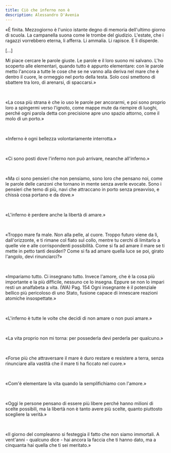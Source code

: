 ```yaml
---
title: Ciò che inferno non è
description: Alessandro D'Avenia
---
```

«È finita. Mezzogiorno è l'unico istante degno di memoria dell'ultimo giorno di scuola. La campanella suona come le trombe del giudizio. L'estate, che i ragazzi vorrebbero eterna, li afferra. Li ammalia. Li rapisce. E li disperde.
&nbsp;

[...]
&nbsp;

Mi piace cercare le parole giuste. Le parole e il loro suono mi salvano. L'ho scoperto alle elementari, quando tutto è appunto elementare: con le parole metto l'ancora a tutte le cose che se ne vanno alla deriva nel mare che è dentro il cuore, le ormeggio nel porto della testa. Solo così smettono di sbattere tra loro, di arenarsi, di spaccarsi.»

&nbsp;

«La cosa più strana è che io uso le parole per ancorarmi, e poi sono proprio loro a spingermi verso l'ignoto, come mappe mute da riempire di luoghi, perché ogni parola detta con precisione apre uno spazio attorno, come il molo di un porto.»

&nbsp;

«Inferno è ogni bellezza volontariamente interrotta.»

&nbsp;

«Ci sono posti dove l'inferno non può arrivare, neanche all'inferno.»

&nbsp;

«Ma ci sono pensieri che non pensiamo, sono loro che pensano noi, come le parole delle canzoni che tornano in mente senza averle evocate. Sono i pensieri che temo di più, navi che attraccano in porto senza preavviso, e chissà cosa portano e da dove.»

&nbsp;

«L'inferno è perdere anche la libertà di amare.»

&nbsp;

«Troppo mare fa male. Non alla pelle, al cuore. Troppo futuro viene da lì, dall'orizzonte, e ti rimane col fiato sul collo, mentre tu cerchi di limitarlo a quelle vie e alle corrispondenti possibilità. Come si fa ad amare il mare se ti mette in petto tanti desideri? Come si fa ad amare quella luce se poi, girato l'angolo, devi rinunciarci?»

&nbsp;

«Impariamo tutto. Ci insegnano tutto. Invece l'amore, che è la cosa più importante e la più difficile, nessuno ce lo insegna. Eppure se non lo impari resti un analfabeta a vita. (WA) Pag. 154
Ogni insegnante è il potenziale bellico più pericoloso di uno Stato, fusione capace di innescare reazioni atomiche insospettate.»

&nbsp;

«L'inferno è tutte le volte che decidi di non amare o non puoi amare.»

&nbsp;

«La vita proprio non mi torna: per possederla devi perderla per qualcuno.»

&nbsp;

«Forse più che attraversare il mare è duro restare e resistere a terra, senza rinunciare alla vastità che il mare ti ha ficcato nel cuore.»

&nbsp;

«Com'è elementare la vita quando la semplifichiamo con l'amore.»

&nbsp;

«Oggi le persone pensano di essere più libere perché hanno milioni di scelte possibili, ma la libertà non è tanto avere più scelte, quanto piuttosto scegliere la verità.»

&nbsp;

«Il giorno del compleanno si festeggia il fatto che non siamo immortali. A vent'anni - qualcuno dice - hai ancora la faccia che ti hanno dato, ma a cinquanta hai quella che ti sei meritato.»

